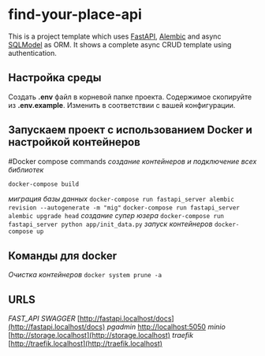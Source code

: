 # find-your-place-api
This is a project template which uses [FastAPI](https://fastapi.tiangolo.com/), [Alembic](https://alembic.sqlalchemy.org/en/latest/) and async [SQLModel](https://sqlmodel.tiangolo.com/) as ORM. It shows a complete async CRUD template using authentication.

## Настройка среды
Создать **.env** файл в корневой папке проекта. Содержимое скопируйте из **.env.example**. Изменить в соответствии с вашей конфигурации.

## Запускаем проект с использованием Docker и настройкой контейнеров
#Docker compose commands
*создание контейнеров и подключение всех библиотек*
```sh
docker-compose build
```
*миграция базы данных*
```docker-compose run fastapi_server alembic revision --autogenerate -m "mig"```
```docker-compose run fastapi_server alembic upgrade head```
*создание супер юзера*
```docker-compose run fastapi_server python app/init_data.py```
*запуск контейнеров*
```docker-compose up```
## Команды для docker
*Очистка контейнеров*
```docker system prune -a```

## URLS
*FAST_API SWAGGER* [http://fastapi.localhost/docs](http://fastapi.localhost/docs)
*pgadmin* [http://localhost:5050](http://localhost:5050)
*minio* [http://storage.localhost](http://storage.localhost)
*traefik* [http://traefik.localhost](http://traefik.localhost)